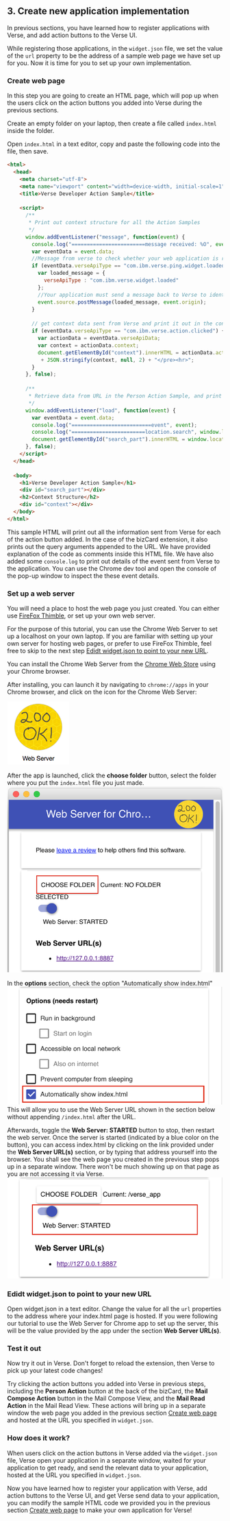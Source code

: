## 3. Create new application implementation

In previous sections, you have learned how to register applications with Verse, and add action buttons to the Verse UI.

While registering those applications, in the `widget.json` file, we set the value of the `url` property to be the address of a sample web page we have set up for you. Now it is time for you to set up your own implementation.


### Create web page
In this step you are going to create an HTML page, which will pop up when the users click on the action buttons you added into Verse during the previous sections.

Create an empty folder on your laptop, then create a file called `index.html` inside the folder.

Open `index.html` in a text editor, copy and paste the following code into the file, then save.

```html
<html>
  <head>
    <meta charset="utf-8">
    <meta name="viewport" content="width=device-width, initial-scale=1">
    <title>Verse Developer Action Sample</title>

    <script>
      /**
       * Print out context structure for all the Action Samples
       */
      window.addEventListener("message", function(event) {
        console.log("========================message received: %O", event);
        var eventData = event.data;
        //Message from verse to check whether your web application is ready
        if (eventData.verseApiType == "com.ibm.verse.ping.widget.loaded") {
          var loaded_message = {
            verseApiType : "com.ibm.verse.widget.loaded"
          };
          //Your application must send a message back to Verse to identify that it's ready to receive data from Verse
          event.source.postMessage(loaded_message, event.origin);
        }

        // get context data sent from Verse and print it out in the context div
        if (eventData.verseApiType == "com.ibm.verse.action.clicked") {
          var actionData = eventData.verseApiData;
          var context = actionData.context;
          document.getElementById("context").innerHTML = actionData.actionId + "<hr><pre>"
           + JSON.stringify(context, null, 2) + "</pre><hr>";
        }
      }, false);

      /**
       * Retrieve data from URL in the Person Action Sample, and print it in the search_part div.
       */
      window.addEventListener("load", function(event) {
        var eventData = event.data;
        console.log("==========================event", event);
        console.log("========================location.search", window.location.search);
        document.getElementById("search_part").innerHTML = window.location.search;
      }, false);
    </script>
  </head>

  <body>
    <h1>Verse Developer Action Sample</h1>
    <div id="search_part"></div>
    <h2>Context Structure</h2>
    <div id="context"></div>
  </body>
</html>
```
This sample HTML will print out all the information sent from Verse for each of the action button added. In the case of the bizCard extension, it also prints out the query arguments appended to the URL. We have provided explanation of the code as comments inside this HTML file. We have also added some `console.log` to print out details of the event sent from Verse to the application. You can use the Chrome dev tool and open the console of the pop-up window to inspect the these event details.


### Set up a web server
You will need a place to host the web page you just created. You can either use [FireFox Thimble][1], or set up your own web server.

For the purpose of this tutorial, you can use the Chrome Web Server to set up a localhost on your own laptop. If you are familiar with setting up your own server for hosting web pages, or prefer to use FireFox Thimble, feel free to skip to the next step [Edidt widget.json to point to your new URL](#edit-widget.json-to-point-to-your-new-URL).

You can install the Chrome Web Server from the [Chrome Web Store][2] using your Chrome browser.

After installing, you can launch it by navigating to `chrome://apps` in your Chrome browser, and click on the icon for the Chrome Web Server:

![Chrome web server](img/4_chrome_webServer.png)

After the app is launched, click the __choose folder__ button, select the folder where you put the `index.html` file you just made.
![choose folder](img/4_choose_folder.png)

In the __options__ section, check the option "Automatically show index.html"
![automatically show index.html](img/4_show_index.png)
This will allow you to use the Web Server URL shown in the section below without appending `/index.html` after the URL.

Afterwards, toggle the __Web Server: STARTED__ button to stop, then restart the web server. Once the server is started (indicated by a blue color on the button), you can access index.html by clicking on the link provided under the __Web Server URL(s)__ section, or by typing that address yourself into the browser. You shall see the web page you created in the previous step pops up in a separate window. There won't be much showing up on that page as you are not accessing it via Verse.
![server toggle button](img/4_toggle_server.png)


### Edidt widget.json to point to your new URL
Open widget.json in a text editor. Change the value for all the `url` properties to the address where your index.html page is hosted. If you were following our tutorial to use the Web Server for Chrome app to set up the server, this will be the value provided by the app under the section __Web Server URL(s)__.


### Test it out
Now try it out in Verse. Don't forget to reload the extension, then Verse to pick up your latest code changes!

Try clicking the action buttons you added into Verse in previous steps, including the __Person Action__ button at the back of the bizCard, the __Mail Compose Action__ button in the Mail Compose View, and the __Mail Read Action__ in the Mail Read View. These actions will bring up in a separate window the web page you added in the previous section [Create web page](#create-web-page) and hosted at the URL you specified in `widget.json`.


### How does it work?
When users click on the action buttons in Verse added via the `widget.json` file, Verse open your application in a separate window, waited for your application to get ready, and send the relevant data to your application, hosted at the URL you specified in `widget.json`.

Now you have learned how to register your application with Verse, add action buttons to the Verse UI, and get Verse send data to your application, you can modify the sample HTML code we provided you in the previous section [Create web page](#create-web-page) to make your own application for Verse!


[1]: https://thimble.mozilla.org/en-US/
[2]: https://chrome.google.com/webstore/detail/web-server-for-chrome/ofhbbkphhbklhfoeikjpcbhemlocgigb?hl=en
